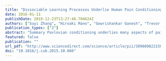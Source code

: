 ```yaml
---
title: "Dissociable Learning Processes Underlie Human Pain Conditioning"
date: 2016-01-11
publishDate: 2019-12-23T13:27:46.704624Z
authors: ["Suyi Zhang", "Hiroaki Mano", "Gowrishankar Ganesh", "Trevor Robbins", "Ben Seymour"]
publication_types: ["2"]
abstract: "Summary Pavlovian conditioning underlies many aspects of pain behavior, including fear and threat detection [1], escape and avoidance learning [2], and endogenous analgesia [3]. Although a central role for the amygdala is well established [4], both human and animal studies implicate other brain regions in learning, notably ventral striatum and cerebellum [5]. It remains unclear whether these regions make different contributions to a single aversive learning process or represent independent learning mechanisms that interact to generate the expression of pain-related behavior. We designed a human parallel aversive conditioning paradigm in which different Pavlovian visual cues probabilistically predicted thermal pain primarily to either the left or right arm and studied the acquisition of conditioned Pavlovian responses using combined physiological recordings and fMRI. Using computational modeling based on reinforcement learning theory, we found that conditioning involves two distinct types of learning process. First, a non-specific “preparatory” system learns aversive facial expressions and autonomic responses such as skin conductance. The associated learning signals—the learned associability and prediction error—were correlated with fMRI brain responses in amygdala-striatal regions, corresponding to the classic aversive (fear) learning circuit. Second, a specific lateralized system learns “consummatory” limb-withdrawal responses, detectable with electromyography of the arm to which pain is predicted. Its related learned associability was correlated with responses in ipsilateral cerebellar cortex, suggesting a novel computational role for the cerebellum in pain. In conclusion, our results show that the overall phenotype of conditioned pain behavior depends on two dissociable reinforcement learning circuits."
featured: false
publication: ""
url_pdf: "http://www.sciencedirect.com/science/article/pii/S0960982215013603"
doi: "10.1016/j.cub.2015.10.066"
---
```


